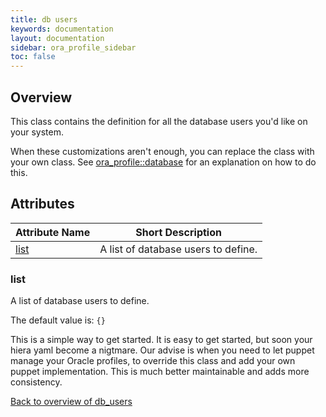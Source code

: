 ```yaml
---
title: db users
keywords: documentation
layout: documentation
sidebar: ora_profile_sidebar
toc: false
---
```

## Overview

This class contains the definition for all the database users you'd like on your system.

When these customizations aren't enough, you can replace the class with your own class. See [ora_profile::database](./database.html) for an explanation on how to do this.




## Attributes



Attribute Name         | Short Description                   |
---------------------- | ----------------------------------- |
[list](#db_users_list) | A list of database users to define. |




### list<a name='db_users_list'>



A list of database users to define.

The default value is: `{}`

This is a simple way to get started. It is easy to get started, but soon your hiera yaml become a nigtmare. Our advise is when you need to let puppet manage your Oracle profiles, to override this class and  add your own puppet implementation. This is much better maintainable
and adds more consistency.

[Back to overview of db_users](#attributes)

